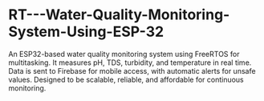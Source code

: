 # RT---Water-Quality-Monitoring-System-Using-ESP-32
An ESP32-based water quality monitoring system using FreeRTOS for multitasking. It measures pH, TDS, turbidity, and temperature in real time. Data is sent to Firebase for mobile access, with automatic alerts for unsafe values. Designed to be scalable, reliable, and affordable for continuous monitoring.
